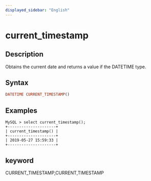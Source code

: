 ```yaml
---
displayed_sidebar: "English"
---
```


# current_timestamp

## Description

Obtains the current date and returns a value if the DATETIME type.

## Syntax

```Haskell
DATETIME CURRENT_TIMESTAMP()
```

## Examples

```Plain Text
MySQL > select current_timestamp();
+---------------------+
| current_timestamp() |
+---------------------+
| 2019-05-27 15:59:33 |
+---------------------+
```

## keyword

CURRENT_TIMESTAMP,CURRENT,TIMESTAMP
